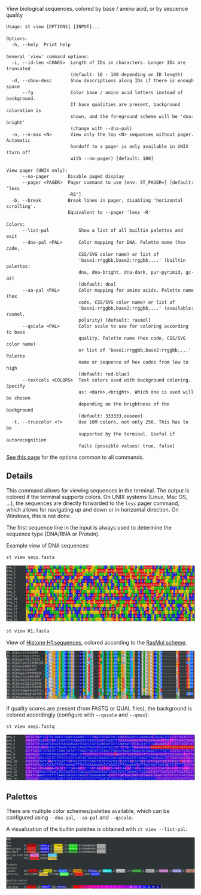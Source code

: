View biological sequences, colored by base / amino acid, or by sequence quality

```
Usage: st view [OPTIONS] [INPUT]...

Options:
  -h, --help  Print help

General 'view' command options:
  -i, --id-len <CHARS>  Length of IDs in characters. Longer IDs are truncated
                        (default: 10 - 100 depending on ID length)
  -d, --show-desc       Show descriptions along IDs if there is enough space
      --fg              Color base / amino acid letters instead of background.
                        If base qualities are present, background coloration is
                        shown, and the foreground scheme will be 'dna-bright'
                        (change with --dna-pal)
  -n, --n-max <N>       View only the top <N> sequences without pager. Automatic
                        handoff to a pager is only available in UNIX (turn off
                        with --no-pager) [default: 100]

View pager (UNIX only):
      --no-pager       Disable paged display
      --pager <PAGER>  Pager command to use [env: ST_PAGER=] [default: "less
                       -RS"]
  -b, --break          Break lines in pager, disabling 'horizontal scrolling'.
                       Equivalent to --pager 'less -R'

Colors:
      --list-pal           Show a list of all builtin palettes and exit
      --dna-pal <PAL>      Color mapping for DNA. Palette name (hex code,
                           CSS/SVG color name) or list of
                           'base1:rrggbb,base2:rrggbb,...' (builtin palettes:
                           dna, dna-bright, dna-dark, pur-pyrimid, gc-at)
                           [default: dna]
      --aa-pal <PAL>       Color mapping for amino acids. Palette name (hex
                           code, CSS/SVG color name) or list of
                           'base1:rrggbb,base2:rrggbb,...' (available: rasmol,
                           polarity) [default: rasmol]
      --qscale <PAL>       Color scale to use for coloring according to base
                           quality. Palette name (hex code, CSS/SVG color name)
                           or list of 'base1:rrggbb,base2:rrggbb,...' Palette
                           name or sequence of hex codes from low to high
                           [default: red-blue]
      --textcols <COLORS>  Text colors used with background coloring. Specify
                           as: <dark>,<bright>. Which one is used will be chosen
                           depending on the brightness of the background
                           [default: 333333,eeeeee]
  -t, --truecolor <?>      Use 16M colors, not only 256. This has to be
                           supported by the terminal. Useful if autorecognition
                           fails [possible values: true, false]
```

[See this page](opts) for the options common to all commands.

## Details
This command allows for viewing sequences in the terminal. The output
is colored if the terminal supports colors. On UNIX systems (Linux, Mac OS, ...),
the sequences are directly forwarded to the `less` pager command, which allows for
navigating up and down or in horizontal direction. On Windows, this is not done.

The first sequence line in the input is always used to determine the
sequence type (DNA/RNA or Protein).


Example view of DNA sequences:

```sh
st view seqs.fasta
```

![DNA sequence](/assets/images/base_view.png)


```sh
st view H1.fasta
```

View of [Histone H1 sequences](https://www.ncbi.nlm.nih.gov/research/HistoneDB2.0/index.fcgi/type/H1/#msa_div_browse),
colored according to the [RasMol scheme](http://www.openrasmol.org/doc/#aminocolours).

![Histone H1](/assets/images/h1.png)

If quality scores are present (from FASTQ or QUAL files), the background is colored
accordingly (configure with `--qscale` and `--qmax`):

```sh
st view seqs.fastq
```

![Sequence quality](/assets/images/qual_view.png)


## Palettes

There are multiple color schemes/palettes available, which can be configured
using `--dna-pal`, `--aa-pal` and `--qscale`.

A visualization of the builtin palettes is obtained with `st view --list-pal`:

![Palettes](/assets/images/palettes.png)
